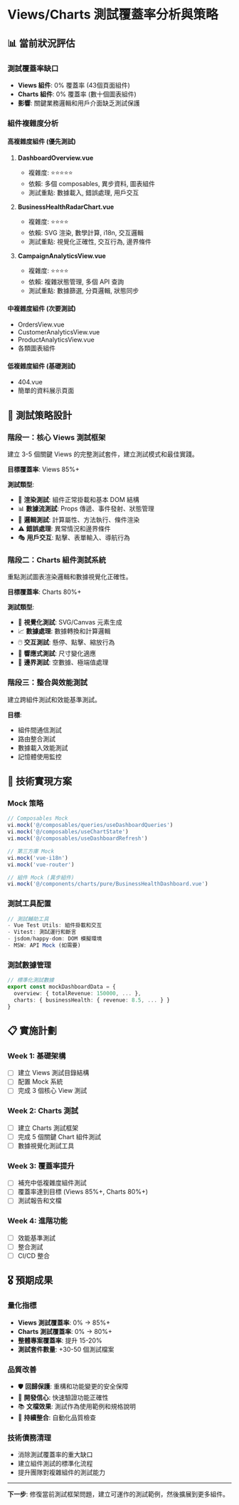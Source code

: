 # Views/Charts 測試覆蓋率分析與策略

## 📊 當前狀況評估

### 測試覆蓋率缺口
- **Views 組件**: 0% 覆蓋率 (43個頁面組件)
- **Charts 組件**: 0% 覆蓋率 (數十個圖表組件)
- **影響**: 關鍵業務邏輯和用戶介面缺乏測試保護

### 組件複雜度分析

#### 高複雜度組件 (優先測試)
1. **DashboardOverview.vue** 
   - 複雜度: ⭐⭐⭐⭐⭐
   - 依賴: 多個 composables, 異步資料, 圖表組件
   - 測試重點: 數據載入, 錯誤處理, 用戶交互

2. **BusinessHealthRadarChart.vue**
   - 複雜度: ⭐⭐⭐⭐
   - 依賴: SVG 渲染, 數學計算, i18n, 交互邏輯
   - 測試重點: 視覺化正確性, 交互行為, 邊界條件

3. **CampaignAnalyticsView.vue**
   - 複雜度: ⭐⭐⭐⭐
   - 依賴: 複雜狀態管理, 多個 API 查詢
   - 測試重點: 數據篩選, 分頁邏輯, 狀態同步

#### 中複雜度組件 (次要測試)
- OrdersView.vue
- CustomerAnalyticsView.vue  
- ProductAnalyticsView.vue
- 各類圖表組件

#### 低複雜度組件 (基礎測試)
- 404.vue
- 簡單的資料展示頁面

## 🎯 測試策略設計

### 階段一：核心 Views 測試框架
建立 3-5 個關鍵 Views 的完整測試套件，建立測試模式和最佳實踐。

**目標覆蓋率**: Views 85%+

**測試類型**:
- 🔄 **渲染測試**: 組件正常掛載和基本 DOM 結構
- 📊 **數據流測試**: Props 傳遞、事件發射、狀態管理
- 🧠 **邏輯測試**: 計算屬性、方法執行、條件渲染
- ⚠️ **錯誤處理**: 異常情況和邊界條件
- 🎭 **用戶交互**: 點擊、表單輸入、導航行為

### 階段二：Charts 組件測試系統
重點測試圖表渲染邏輯和數據視覺化正確性。

**目標覆蓋率**: Charts 80%+

**測試類型**:
- 🎨 **視覺化測試**: SVG/Canvas 元素生成
- 📈 **數據處理**: 數據轉換和計算邏輯
- 🖱️ **交互測試**: 懸停、點擊、縮放行為
- 📱 **響應式測試**: 尺寸變化適應
- 🚫 **邊界測試**: 空數據、極端值處理

### 階段三：整合與效能測試
建立跨組件測試和效能基準測試。

**目標**:
- 組件間通信測試
- 路由整合測試  
- 數據載入效能測試
- 記憶體使用監控

## 🔧 技術實現方案

### Mock 策略
```typescript
// Composables Mock
vi.mock('@/composables/queries/useDashboardQueries')
vi.mock('@/composables/useChartState')
vi.mock('@/composables/useDashboardRefresh')

// 第三方庫 Mock
vi.mock('vue-i18n')
vi.mock('vue-router')

// 組件 Mock (異步組件)
vi.mock('@/components/charts/pure/BusinessHealthDashboard.vue')
```

### 測試工具配置
```typescript
// 測試輔助工具
- Vue Test Utils: 組件掛載和交互
- Vitest: 測試運行和斷言
- jsdom/happy-dom: DOM 模擬環境
- MSW: API Mock (如需要)
```

### 測試數據管理
```typescript
// 標準化測試數據
export const mockDashboardData = {
  overview: { totalRevenue: 150000, ... },
  charts: { businessHealth: { revenue: 8.5, ... } }
}
```

## 📋 實施計劃

### Week 1: 基礎架構
- [ ] 建立 Views 測試目錄結構
- [ ] 配置 Mock 系統
- [ ] 完成 3 個核心 View 測試

### Week 2: Charts 測試
- [ ] 建立 Charts 測試框架
- [ ] 完成 5 個關鍵 Chart 組件測試
- [ ] 數據視覺化測試工具

### Week 3: 覆蓋率提升
- [ ] 補充中低複雜度組件測試
- [ ] 覆蓋率達到目標 (Views 85%+, Charts 80%+)
- [ ] 測試報告和文檔

### Week 4: 進階功能
- [ ] 效能基準測試
- [ ] 整合測試
- [ ] CI/CD 整合

## 🎖️ 預期成果

### 量化指標
- **Views 測試覆蓋率**: 0% → 85%+
- **Charts 測試覆蓋率**: 0% → 80%+
- **整體專案覆蓋率**: 提升 15-20%
- **測試套件數量**: +30-50 個測試檔案

### 品質改善
- 🛡️ **回歸保護**: 重構和功能變更的安全保障
- 🚀 **開發信心**: 快速驗證功能正確性
- 📚 **文檔效果**: 測試作為使用範例和規格說明
- 🔄 **持續整合**: 自動化品質檢查

### 技術債務清理
- 消除測試覆蓋率的重大缺口
- 建立組件測試的標準化流程
- 提升團隊對複雜組件的測試能力

---

**下一步**: 修復當前測試框架問題，建立可運作的測試範例，然後擴展到更多組件。
